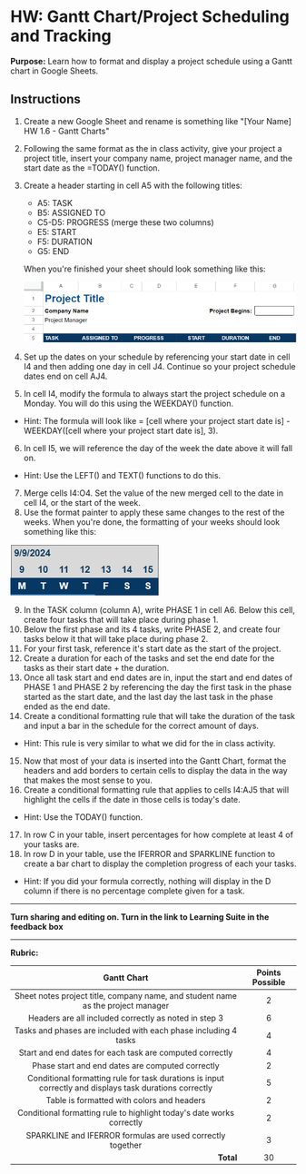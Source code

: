 #  HW: Gantt Chart/Project Scheduling and Tracking

**Purpose:** Learn how to format and display a project schedule using a Gantt chart in Google Sheets.

## Instructions
1. Create a new Google Sheet and rename is something like "[Your Name] HW 1.6 - Gantt Charts"
2. Following the same format as the in class activity, give your project a project title, insert your company name, project manager name, and the start date as the =TODAY() function. 
3. Create a header starting in cell A5 with the following titles:
      
      * A5: TASK
      * B5: ASSIGNED TO
      * C5-D5: PROGRESS (merge these two columns)
      * E5: START
      * F5: DURATION
      * G5: END

    When you're finished your sheet should look something like this:

    ![header_format.png](images/header_format.png)
    
4. Set up the dates on your schedule by referencing your start date in cell I4 and then adding one day in cell J4. Continue so your project schedule dates end on cell AJ4.
5. In cell I4, modify the formula to always start the project schedule on a Monday. You will do this using the WEEKDAY() function.
  * Hint: The formula will look like =  [cell where your project start date is] - WEEKDAY([cell where your project start date is], 3).
6. In cell I5, we will reference the day of the week the date above it will fall on. 
  * Hint: Use the LEFT() and TEXT() functions to do this.
7. Merge cells I4:O4. Set the value of the new merged cell to the date in cell I4, or the start of the week.
8. Use the format painter to apply these same changes to the rest of the weeks. When you're done, the formatting of your weeks should look something like this:

![week_view.png](images/week_view.png)

9. In the TASK column (column A), write PHASE 1 in cell A6. Below this cell, create four tasks that will take place during phase 1.
10. Below the first phase and its 4 tasks, write PHASE 2, and create four tasks below it that will take place during phase 2.
11. For your first task, reference it's start date as the start of the project. 
12. Create a duration for each of the tasks and set the end date for the tasks as their start date + the duration.
13. Once all task start and end dates are in, input the start and end dates of PHASE 1 and PHASE 2 by referencing the day the first task in the phase started as the start date, and the last day the last task in the phase ended as the end date.
14. Create a conditional formatting rule that will take the duration of the task and input a bar in the schedule for the correct amount of days.
  * Hint: This rule is very similar to what we did for the in class activity.
15. Now that most of your data is inserted into the Gantt Chart, format the headers and add borders to certain cells to display the data in the way that makes the most sense to you.
16. Create a conditional formatting rule that applies to cells I4:AJ5 that will highlight the cells if the date in those cells is today's date.
  * Hint: Use the TODAY() function.
17. In row C in your table, insert percentages for how complete at least 4 of your tasks are. 
18. In row D in your table, use the IFERROR and SPARKLINE function to create a bar chart to display the completion progress of each your tasks.
  * Hint: If you did your formula correctly, nothing will display in the D column if there is no percentage complete given for a task.

---


**Turn sharing and editing on. Turn in the link to Learning Suite in the feedback box**

---

**Rubric:**

|                     Gantt Chart                  | Points Possible |
|:-------------------------------------------------------------------------:|:---------------:|
|   Sheet notes project title, company name, and student name as the project manager       |        2        |
|  Headers are all included correctly as noted in step 3      |        6        |
|   Tasks and phases are included with each phase including 4 tasks      |        4        |
|     Start and end dates for each task are computed correctly  | 4  |
| Phase start and end dates are computed correctly    |        2        |
|  Conditional formatting rule for task durations is input correctly and displays task durations correctly    |        5        |
|      Table is formatted with colors and headers         |        2        |
|       Conditional formatting rule to highlight today's date works correctly       |        2        |
|     SPARKLINE and IFERROR formulas are used correctly together    |        3        |
|  <div style="text-align: right">**Total**</div>                           |       30        |
